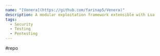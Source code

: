 ```yaml
---
name: "[Venera](https://github.com/farinap5/Venera)"
description: A modular exploitation framework extensible with Lua
tags:
  - Security
  - Testing
  - Pentesting
---
```

#repo